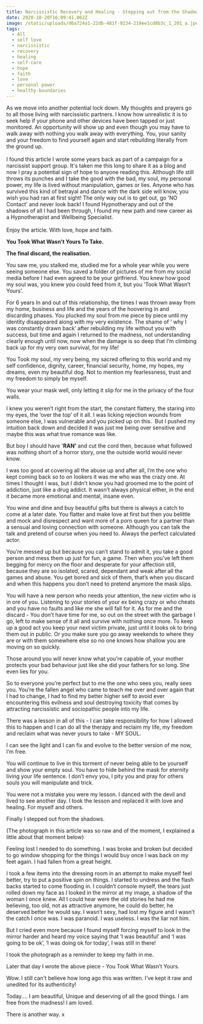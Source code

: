 ```yaml
---
title: Narcissistic Recovery and Healing - Stepping out from the Shadows
date: 2020-10-20T16:09:41.062Z
image: /static/uploads/d6a724a1-22db-481f-9234-219ee1cd8b3c_1_201_a.jpeg
tags:
  - All
  - self love
  - narcissistic
  - recovery
  - healing
  - self-care
  - hope
  - faith
  - love
  - personal power
  - healthy-boundaries
---
```

As we move into another potential lock down. My thoughts and prayers go to all those living with narcissistic partners. I know how unrealistic it is to seek help if your phone and other devices have been tapped or just monitored. An opportunity will show up and even though you may have to walk away with nothing you walk away with everything. You, your sanity and your freedom to find yourself again and start rebuilding literally from the ground up.\
\
I found this article I wrote some years back as part of a campaign for a narcissist support group. It's taken me this long to share it as a blog and now I pray a potential sign of hope to anyone reading this. Although life still throws its punches and I take the good with the bad, my soul, my personal power, my life is lived without manipulation, games or lies. Anyone who has survived this kind of betrayal and dance with the dark side will know, you wish you had ran at first sight! The only way out is to get out, go 'NO Contact' and never look back! I found Hypnotherapy and out of the shadows of all I had been through, I found my new path and new career as a Hypnotherapist and Wellbeing Specialist. \
\
Enjoy the article. With love, hope and faith.



**You Took What Wasn't Yours To Take.**

**The final discard, the realisation.** 

You saw me, you stalked me, studied me for a whole year while you were seeing someone else. You saved a folder of pictures of me from my social media before I had even agreed to be your girlfriend. You knew how good my soul was, you knew you could feed from it, but you ‘Took What Wasn’t Yours’. 

For 6 years In and out of this relationship, the times I was thrown away from my home, business and life and the years of the hoovering in and discarding phases. You plucked my soul from me piece by piece until my identity disappeared along with my very existence. The shame of ‘ why I was constantly drawn back’ after rebuilding my life without you with success, but time and again I returned to the madness, not understanding clearly enough until now, now when the damage is so deep that I’m climbing back up for my very own survival, for my life! 

You Took my soul, my very being, my sacred offering to this world and my self confidence, dignity, career, financial security, home, my hopes, my dreams, even my beautiful dog. Not to mention my fearlessness, trust and my freedom to simply be myself. 

You wear your mask well, only letting it slip for me in the privacy of the four walls. 

I knew you weren’t right from the start, the constant flattery, the staring into my eyes, the ‘over the top’ of it all. I was licking rejection wounds from someone else, I was vulnerable and you picked up on this.  But I pushed my intuition back down and decided it was just me being over sensitive and maybe this was what true romance was like. 

But boy I should have '**RAN'** and cut the cord then, because what followed was nothing short of a horror story, one the outside world would never know. 

I was too good at covering all the abuse up and after all, I’m the one who kept coming back so to on lookers it was me who was the crazy one. At times I thought I was, but I didn’t know you had groomed me to the point of addiction, just like a drug addict. It wasn’t always physical either, in the end it became more emotional and mental, insane even. 

You wine and dine and buy beautiful gifts but there is always a catch to come at a later date. You flatter and make love at first but then you belittle and mock and disrespect and want more of a porn queen for a partner than a sensual and loving connection with someone. Although you can talk the talk and pretend of course when you need to. Always the perfect calculated actor. 

You’re messed up but because you can’t stand to admit it, you take a good person and mess them up just for fun, a game. Then when you’ve left them begging for mercy on the floor and desperate for your affection still, because they are so isolated, scared, dependant and weak after all the games and abuse. You get bored and sick of them, that’s when you discard and when this happens you don’t need to pretend anymore the mask slips. 

You will have a new person who needs your attention, the new victim who is in ore of you. Listening to your stories of your ex being crazy or who cheats and you have no faults and like me she will fall for it. As for me and the discard - You don’t have time for me, so out on the street with the garbage I go, left to make sense of it all and survive with nothing once more. To keep up a good act you keep your next victim private, just until it looks ok to bring them out in public. Or you make sure you go away weekends to where they are or with them somewhere else so no one knows how shallow you are moving on so quickly. 

Those around you will never know what you’re capable of, your mother protects your bad behaviour just like she did your fathers for so long. She even lies for you. 

So to everyone you’re perfect but to me the one who sees you, really sees you. You’re the fallen angel who came to teach me over and over again that I had to change, I had to find my better higher self to avoid ever encountering this evilness and soul destroying toxicity that comes by attracting narcissistic and sociopathic people into my life. 

There was a lesson in all of this - I can take responsibility for how I allowed this to happen and I can do all the therapy and reclaim my life, my freedom and reclaim what was never yours to take - MY SOUL. 

I can see the light and I can fix and evolve to the better version of me now, I’m free. 

You will continue to live in this torment of never being able to be yourself and show your empty soul. You have to hide behind the mask for eternity living your life sentence. I don’t envy you, I pity you and pray for others souls you will manipulate and trick. 

You were not a mistake you were my lesson. I danced with the devil and lived to see another day. I took the lesson and replaced it with love and healing. For myself and others. 

Finally I stepped out from the shadows. 



(The photograph in this article was so raw and of the moment, I explained a little about that moment below) 

Feeling lost I needed to do something. I was broke and broken but decided to go window shopping for the things I would buy once I was back on my feet again. I had fallen from a great height. 

I took a few items into the dressing room in an attempt to make myself feel better, try to put a positive spin on things. I started to undress and the flash backs started to come flooding in. I couldn’t console myself, the tears just rolled down my face as I looked in the mirror at my image, a shadow of the woman I once knew. All I could hear were the old stories he had me believing, too old, not as attractive anymore, he could do better, he deserved better he would say. I wasn’t sexy, had lost my figure and I wasn’t the catch I once was. I was paranoid. I was useless. I was the liar not him. 

But I cried even more because I found myself forcing myself to look in the mirror harder and heard my voice saying that ‘I was beautiful’ and ‘I was going to be ok’, ‘I was doing ok for today’, I was still in there! 

I took the photograph as a reminder to keep my faith in me. 

Later that day I wrote the above piece - You Took What Wasn’t Yours. 



Wow. I still can't believe how long ago this was written.  I’ve kept it raw and unedited for its authenticity! 



Today.... I am beautiful, Unique and deserving of all the good things. I am free from the madness! I am loved. 

There is another way. x